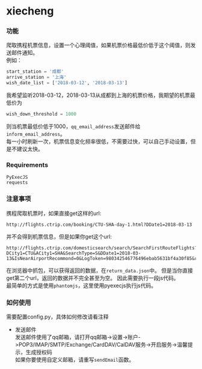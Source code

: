 # xiecheng

### 功能
爬取携程机票信息，设置一个心理阈值，如果机票价格最低价低于这个阈值，则发送邮件通知。  
例如：
```python
start_station = '成都'
arrive_station = '上海'
wish_date_list = ['2018-03-12', '2018-03-13']
```
我希望监听2018-03-12，2018-03-13从成都到上海的机票价格，我期望的机票最低价为
```python
wish_down_threshold = 1000
```
则当机票最低价低于1000，`qq_email_address`发送邮件给`inform_email_address`。    
每一小时刷新一次，机票信息变化频率很低，不需要过快，可以自己手动设置，但是不建议太快。
### Requirements
```
PyExecJS
requests
```
### 注意事项
携程爬取机票时，如果直接get这样的url:
```
http://flights.ctrip.com/booking/CTU-SHA-day-1.html?DDate1=2018-03-13
```
并不会得到机票信息，但是如果你get这个url:
```
http://flights.ctrip.com/domesticsearch/search/SearchFirstRouteFlights?DCity1=CTU&ACity1=SHA&SearchType=S&DDate1=2018-03-13&IsNearAirportRecommond=0&LogToken=980342546776496ebab5631bf4a30f85&rk=7.201366593865179225816&CK=E2CB39252256436934ECE11B8F9951F9&r=0.53186630183055359500419
```
在浏览器中抓包，可以获得返回的数据，在`return_data.json`中。 
但是当你直接get第二个url，返回的数据并不完全甚至为空。
因此需要执行一段js代码。   
最简单的方式是使用`phantomjs`，这里使用pyexecjs执行js代码。
### 如何使用
需要配置config.py，具体如何修改请看注释
* 发送邮件  
发送邮件使用了qq邮箱，请打开qq邮箱->设置->账户->POP3/IMAP/SMTP/Exchange/CardDAV/CalDAV服务->开启服务->温馨提示，生成授权码     
如果你要使用自定义邮箱，请重写`sendEmail`函数。
